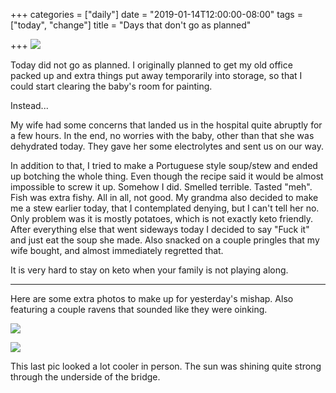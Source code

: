 +++
categories = ["daily"]
date = "2019-01-14T12:00:00-08:00"
tags = ["today", "change"]
title = "Days that don't go as planned"

+++
![](/uploads/IMG_8878.JPG)

Today did not go as planned. I originally planned to get my old office packed up and extra things put away temporarily into storage, so that I could start clearing the baby's room for painting. 

Instead...

My wife had some concerns that landed us in the hospital quite abruptly for a few hours. In the end, no worries with the baby, other than that she was dehydrated today. They gave her some electrolytes and sent us on our way.

In addition to that, I tried to make a Portuguese style soup/stew and ended up botching the whole thing. Even though the recipe said it would be almost impossible to screw it up. Somehow I did. Smelled terrible. Tasted "meh". Fish was extra fishy. All in all, not good. My grandma also decided to make me a stew earlier today, that I contemplated denying, but I can't tell her no. Only problem was it is mostly potatoes, which is not exactly keto friendly. After everything else that went sideways today I decided to say "Fuck it" and just eat the soup she made. Also snacked on a couple pringles that my wife bought, and almost immediately regretted that. 

It is very hard to stay on keto when your family is not playing along.

***

Here are some extra photos to make up for yesterday's mishap. Also featuring a couple ravens that sounded like they were oinking.

![](/uploads/IMG_8880.JPG)

![](/uploads/IMG_8889.JPG)

This last pic looked a lot cooler in person. The sun was shining quite strong through the underside of the bridge.